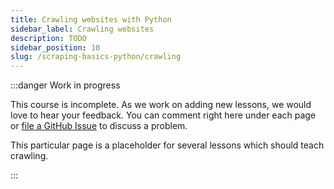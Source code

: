 ```yaml
---
title: Crawling websites with Python
sidebar_label: Crawling websites
description: TODO
sidebar_position: 10
slug: /scraping-basics-python/crawling
---
```


:::danger Work in progress

This course is incomplete. As we work on adding new lessons, we would love to hear your feedback. You can comment right here under each page or [file a GitHub Issue](https://github.com/apify/apify-docs/issues) to discuss a problem.

This particular page is a placeholder for several lessons which should teach crawling.

:::
